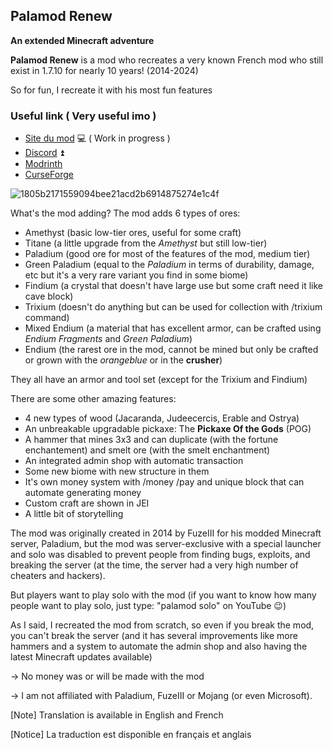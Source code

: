
## Palamod Renew 
 **An extended Minecraft adventure**


**Palamod Renew** is a mod who recreates a very known French mod who still exist in 1.7.10 for nearly 10 years! (2014-2024)

So for fun, I recreate it with his most fun features
### **Useful link** ( Very useful imo )
- [Site du mod](https://fufubs1.github.io/palamod) 💻 (  Work in progress )
- [Discord](https://discord.gg/dVvNDrQENA) ⏫
- [Modrinth](https://modrinth.com/mod/palamod-renew)
- [CurseForge](https://www.curseforge.com/minecraft/mc-mods/palamod-renew)

![1805b2171559094bee21acd2b6914875274e1c4f](https://github.com/cbaie9/palamod/assets/75169332/9b3ddeca-8f5c-4b86-b7a4-8d7c17474830)

What's the mod adding?
The mod adds 6 types of ores:

- Amethyst (basic low-tier ores, useful for some craft)
- Titane (a little upgrade from the *Amethyst* but still low-tier)
- Paladium (good ore for most of the features of the mod, medium tier)
- Green Paladium (equal to the *Paladium* in terms of durability, damage, etc but it's a very rare variant you find in some biome)
- Findium (a crystal that doesn't have large use but some craft need it like cave block)
- Trixium (doesn't do anything but can be used for collection with /trixium command)
- Mixed Endium (a material that has excellent armor, can be crafted using *Endium Fragments* and *Green Paladium*)
- Endium (the rarest ore in the mod, cannot be mined but only be crafted or grown with the *orangeblue* or in the **crusher**)

They all have an armor and tool set (except for the Trixium and Findium)

There are some other amazing features:

 - 4 new types of wood (Jacaranda, Judeecercis, Erable and Ostrya) 
 - An unbreakable upgradable pickaxe: The **Pickaxe Of the Gods** (POG) 
 - A hammer that mines 3x3 and can duplicate (with the fortune
   enchantement) and smelt ore (with the smelt enchantment) 
  - An integrated admin shop with automatic transaction 
  - Some new biome with new structure in them 
  - It's own money system with /money /pay and unique block that can automate generating money 
  - Custom craft are shown in JEI
  - A little bit of storytelling
  
The mod was originally created in 2014 by FuzeIII for his modded Minecraft server, Paladium, but the mod was server-exclusive with a special launcher and solo was disabled to prevent people from finding bugs, exploits, and breaking the server (at the time, the server had a very high number of cheaters and hackers).

But players want to play solo with the mod (if you want to know how many people want to play solo, just type: "palamod solo" on YouTube 😉)

As I said, I recreated the mod from scratch, so even if you break the mod, you can't break the server (and it has several improvements like more hammers and a system to automate the admin shop and also having the latest Minecraft updates available)

→ No money was or will be made with the mod

→ I am not affiliated with Paladium, FuzeIII or Mojang (or even Microsoft).


[Note] Translation is available in English and French

[Notice] La traduction est disponible en français et anglais

